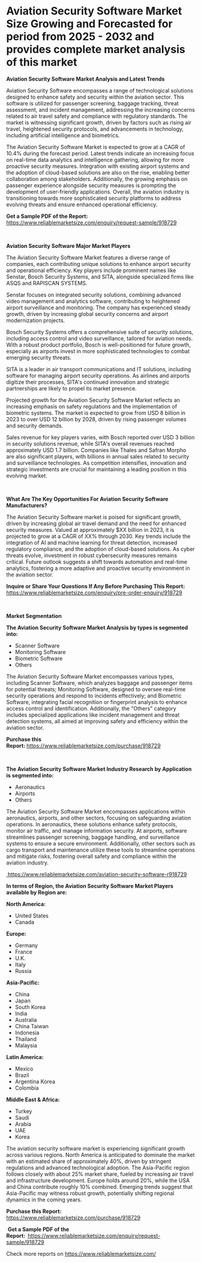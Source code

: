 <p><h1>Aviation Security Software Market Size Growing and Forecasted for period from 2025 - 2032 and provides complete market analysis of this market</h1></p><p><strong>Aviation Security Software Market Analysis and Latest Trends</strong></p>
<p><p>Aviation Security Software encompasses a range of technological solutions designed to enhance safety and security within the aviation sector. This software is utilized for passenger screening, baggage tracking, threat assessment, and incident management, addressing the increasing concerns related to air travel safety and compliance with regulatory standards. The market is witnessing significant growth, driven by factors such as rising air travel, heightened security protocols, and advancements in technology, including artificial intelligence and biometrics.</p><p>The Aviation Security Software Market is expected to grow at a CAGR of 10.4% during the forecast period. Latest trends indicate an increasing focus on real-time data analytics and intelligence gathering, allowing for more proactive security measures. Integration with existing airport systems and the adoption of cloud-based solutions are also on the rise, enabling better collaboration among stakeholders. Additionally, the growing emphasis on passenger experience alongside security measures is prompting the development of user-friendly applications. Overall, the aviation industry is transitioning towards more sophisticated security platforms to address evolving threats and ensure enhanced operational efficiency.</p></p>
<p><strong>Get a Sample PDF of the Report:&nbsp;</strong> <a href="https://www.reliablemarketsize.com/enquiry/request-sample/918729?utm_campaign=2248&utm_medium=2&utm_source=Github&utm_content=ia&utm_term=07032025&utm_id=aviation-security-software">https://www.reliablemarketsize.com/enquiry/request-sample/918729</a></p>
<p>&nbsp;</p>
<p><strong>Aviation Security Software Major Market Players</strong></p>
<p><p>The Aviation Security Software Market features a diverse range of companies, each contributing unique solutions to enhance airport security and operational efficiency. Key players include prominent names like Senstar, Bosch Security Systems, and SITA, alongside specialized firms like ASQS and RAPISCAN SYSTEMS.</p><p>Senstar focuses on integrated security solutions, combining advanced video management and analytics software, contributing to heightened airport surveillance and monitoring. The company has experienced steady growth, driven by increasing global security concerns and airport modernization projects.</p><p>Bosch Security Systems offers a comprehensive suite of security solutions, including access control and video surveillance, tailored for aviation needs. With a robust product portfolio, Bosch is well-positioned for future growth, especially as airports invest in more sophisticated technologies to combat emerging security threats.</p><p>SITA is a leader in air transport communications and IT solutions, including software for managing airport security operations. As airlines and airports digitize their processes, SITA's continued innovation and strategic partnerships are likely to propel its market presence.</p><p>Projected growth for the Aviation Security Software Market reflects an increasing emphasis on safety regulations and the implementation of biometric systems. The market is expected to grow from USD 8 billion in 2023 to over USD 12 billion by 2028, driven by rising passenger volumes and security demands.</p><p>Sales revenue for key players varies, with Bosch reported over USD 3 billion in security solutions revenue, while SITA's overall revenues reached approximately USD 1.7 billion. Companies like Thales and Safran Morpho are also significant players, with billions in annual sales related to security and surveillance technologies. As competition intensifies, innovation and strategic investments are crucial for maintaining a leading position in this evolving market.</p></p>
<p>&nbsp;</p>
<p><strong>What Are The Key Opportunities For Aviation Security Software Manufacturers?</strong></p>
<p><p>The Aviation Security Software market is poised for significant growth, driven by increasing global air travel demand and the need for enhanced security measures. Valued at approximately $XX billion in 2023, it is projected to grow at a CAGR of XX% through 2030. Key trends include the integration of AI and machine learning for threat detection, increased regulatory compliance, and the adoption of cloud-based solutions. As cyber threats evolve, investment in robust cybersecurity measures remains critical. Future outlook suggests a shift towards automation and real-time analytics, fostering a more adaptive and proactive security environment in the aviation sector.</p></p>
<p><strong>Inquire or Share Your Questions If Any Before Purchasing This Report:</strong> <a href="https://www.reliablemarketsize.com/enquiry/pre-order-enquiry/918729?utm_campaign=2248&utm_medium=2&utm_source=Github&utm_content=ia&utm_term=07032025&utm_id=aviation-security-software">https://www.reliablemarketsize.com/enquiry/pre-order-enquiry/918729</a></p>
<p>&nbsp;</p>
<p><strong>Market Segmentation</strong></p>
<p><strong>The Aviation Security Software Market Analysis by types is segmented into:</strong></p>
<p><ul><li>Scanner Software</li><li>Monitoring Software</li><li>Biometric Software</li><li>Others</li></ul></p>
<p><p>The Aviation Security Software Market encompasses various types, including Scanner Software, which analyzes baggage and passenger items for potential threats; Monitoring Software, designed to oversee real-time security operations and respond to incidents effectively; and Biometric Software, integrating facial recognition or fingerprint analysis to enhance access control and identification. Additionally, the "Others" category includes specialized applications like incident management and threat detection systems, all aimed at improving safety and efficiency within the aviation sector.</p></p>
<p><strong>Purchase this Report:&nbsp;</strong><a href="https://www.reliablemarketsize.com/purchase/918729?utm_campaign=2248&utm_medium=2&utm_source=Github&utm_content=ia&utm_term=07032025&utm_id=aviation-security-software">https://www.reliablemarketsize.com/purchase/918729</a></p>
<p>&nbsp;</p>
<p><strong>The Aviation Security Software Market Industry Research by Application is segmented into:</strong></p>
<p><ul><li>Aeronautics</li><li>Airports</li><li>Others</li></ul></p>
<p><p>The Aviation Security Software Market encompasses applications within aeronautics, airports, and other sectors, focusing on safeguarding aviation operations. In aeronautics, these solutions enhance safety protocols, monitor air traffic, and manage information security. At airports, software streamlines passenger screening, baggage handling, and surveillance systems to ensure a secure environment. Additionally, other sectors such as cargo transport and maintenance utilize these tools to streamline operations and mitigate risks, fostering overall safety and compliance within the aviation industry.</p></p>
<p><a href="https://www.reliablemarketsize.com/aviation-security-software-r918729?utm_campaign=2248&utm_medium=2&utm_source=Github&utm_content=ia&utm_term=07032025&utm_id=aviation-security-software">&nbsp;https://www.reliablemarketsize.com/aviation-security-software-r918729</a></p>
<p><strong>In terms of Region, the Aviation Security Software Market Players available by Region are:</strong></p>
<p>
    <p> <strong> North America: </strong>
        <ul>
            <li>United States</li>
            <li>Canada</li>
        </ul>
        </p> 
    <p> <strong> Europe: </strong>
        <ul>
            <li>Germany</li>
            <li>France</li>
            <li>U.K.</li>
            <li>Italy</li>
            <li>Russia</li>
        </ul>
        </p> 
    <p> <strong> Asia-Pacific: </strong>
        <ul>
            <li>China</li>
            <li>Japan</li>
            <li>South Korea</li>
            <li>India</li>
            <li>Australia</li>
            <li>China Taiwan</li>
            <li>Indonesia</li>
            <li>Thailand</li>
            <li>Malaysia</li>
        </ul>
        </p> 
    <p> <strong> Latin America: </strong>
        <ul>
            <li>Mexico</li>
            <li>Brazil</li>
            <li>Argentina Korea</li>
            <li>Colombia</li>
        </ul>
        </p> 
    <p> <strong> Middle East & Africa: </strong>
        <ul>
            <li>Turkey</li>
            <li>Saudi</li>
            <li>Arabia</li>
            <li>UAE</li>
            <li>Korea</li>
        </ul>
    </p>
    </p>
<p><p>The aviation security software market is experiencing significant growth across various regions. North America is anticipated to dominate the market with an estimated share of approximately 40%, driven by stringent regulations and advanced technological adoption. The Asia-Pacific region follows closely with about 25% market share, fueled by increasing air travel and infrastructure development. Europe holds around 20%, while the USA and China contribute roughly 10% combined. Emerging trends suggest that Asia-Pacific may witness robust growth, potentially shifting regional dynamics in the coming years.</p></p>
<p><strong>Purchase this Report: </strong><a href="https://www.reliablemarketsize.com/purchase/918729?utm_campaign=2248&utm_medium=2&utm_source=Github&utm_content=ia&utm_term=07032025&utm_id=aviation-security-software">https://www.reliablemarketsize.com/purchase/918729</a></p>
<p>&nbsp;<strong>Get a Sample PDF of the Report:&nbsp;&nbsp;</strong><a href="https://www.reliablemarketsize.com/enquiry/request-sample/918729?utm_campaign=2248&utm_medium=2&utm_source=Github&utm_content=ia&utm_term=07032025&utm_id=aviation-security-software">https://www.reliablemarketsize.com/enquiry/request-sample/918729</a></p>
<p><strong></strong></p>
<p>Check more reports on <a href="https://www.reliablemarketsize.com/?utm_campaign=2248&utm_medium=2&utm_source=Github&utm_content=ia&utm_term=07032025&utm_id=aviation-security-software">https://www.reliablemarketsize.com/</a></p>